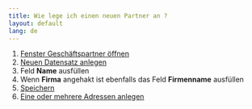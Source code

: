 ```yaml
---
title: Wie lege ich einen neuen Partner an ?
layout: default
lang: de
---
```

1. [Fenster Geschäftspartner öffnen](Wie_finde_und_öffne_ich_ein_Fenster)
1. [Neuen Datensatz anlegen](Wie_lege_ich_einen_neuen_datensatz_an)
1. Feld **Name** ausfüllen
1. Wenn **Firma** angehakt ist ebenfalls das Feld **Firmenname** ausfüllen
1. [Speichern](Wie_lege_ich_einen_neuen_datensatz_an)
1. [Eine oder mehrere Adressen anlegen](Wie_lege_ich_eine_Adresse_an)
